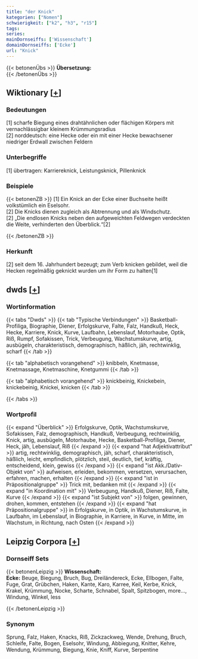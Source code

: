 ```yaml
---
title: "der Knick"
kategorien: ["Nomen"]
schwierigkeit: ["k2", "h3", "r15"]
tags:
series:
mainDornseiffs: ['Wissenschaft']
domainDornseiffs: ['Ecke']
url: "Knick"
---
```


{{< betonenÜbs >}}
**Übersetzung:**  
{{< /betonenÜbs >}}

## Wiktionary [[+](https://de.wiktionary.org/wiki/Knick)]

### Bedeutungen
[1] scharfe Biegung eines drahtähnlichen oder flächigen Körpers mit vernachlässigbar kleinem Krümmungsradius  
[2] norddeutsch: eine Hecke oder ein mit einer Hecke bewachsener niedriger Erdwall zwischen Feldern  

### Unterbegriffe
[1] übertragen: Karriereknick, Leistungsknick, Pillenknick  

### Beispiele
{{< betonenZB >}}
[1] Ein Knick an der Ecke einer Buchseite heißt volkstümlich ein Eselsohr.  
[2] Die Knicks dienen zugleich als Abtrennung und als Windschutz.  
[2] „Die endlosen Knicks neben den aufgeweichten Feldwegen verdeckten die Weite, verhinderten den Überblick.“[2]  

{{< /betonenZB >}}
### Herkunft
[2] seit dem 16. Jahrhundert bezeugt; zum Verb knicken gebildet, weil die Hecken regelmäßig geknickt wurden um ihr Form zu halten[1]  



## dwds [[+](https://www.dwds.de/wb/Knick)]

### Wortinformation
{{< tabs "Dwds" >}}
{{< tab "Typische Verbindungen" >}}
Basketball-Profiliga, Biographie, Diener, Erfolgskurve, Falte, Falz, Handkuß, Heck, Hecke, Karriere, Knick, Kurve, Laufbahn, Lebenslauf, Motorhaube, Optik, Riß, Rumpf, Sofakissen, Trick, Verbeugung, Wachstumskurve, artig, ausbügeln, charakteristisch, demographisch, häßlich, jäh, rechtwinklig, scharf
{{< /tab >}}

{{< tab "alphabetisch vorangehend" >}}
knibbeln, Knetmasse, Knetmassage, Knetmaschine, Knetgummi
{{< /tab >}}

{{< tab "alphabetisch vorangehend" >}}
knickbeinig, Knickebein, knickebeinig, Knickei, knicken
{{< /tab >}}

{{< /tabs >}}

### Wortprofil
{{< expand "Überblick" >}} Erfolgskurve, Optik, Wachstumskurve, Sofakissen, Falz, demographisch, Handkuß, Verbeugung, rechtwinklig, Knick, artig, ausbügeln, Motorhaube, Hecke, Basketball-Profiliga, Diener, Heck, jäh, Lebenslauf, Riß {{< /expand >}}
{{< expand "hat Adjektivattribut" >}} artig, rechtwinklig, demographisch, jäh, scharf, charakteristisch, häßlich, leicht, empfindlich, plötzlich, steil, deutlich, tief, kräftig, entscheidend, klein, gewiss {{< /expand >}}
{{< expand "ist Akk./Dativ-Objekt von" >}} aufweisen, erleiden, bekommen, versetzen, verursachen, erfahren, machen, erhalten {{< /expand >}}
{{< expand "ist in Präpositionalgruppe" >}} Trick mit, bedanken mit {{< /expand >}}
{{< expand "in Koordination mit" >}} Verbeugung, Handkuß, Diener, Riß, Falte, Kurve {{< /expand >}}
{{< expand "ist Subjekt von" >}} folgen, gewinnen, drohen, kommen, entstehen {{< /expand >}}
{{< expand "hat Präpositionalgruppe" >}} in Erfolgskurve, in Optik, in Wachstumskurve, in Laufbahn, im Lebenslauf, in Biographie, in Karriere, in Kurve, in Mitte, im Wachstum, in Richtung, nach Osten {{< /expand >}}

## Leipzig Corpora [[+](https://corpora.uni-leipzig.de/en/res?word=Knick&corpusId=deu_newscrawl-public_2018)]

### Dornseiff Sets
{{< betonenLeipzig >}}
**Wissenschaft:**  
**Ecke:** Beuge, Biegung, Bruch, Bug, Dreiländereck, Ecke, Ellbogen, Falte, Fuge, Grat, Grübchen, Haken, Kante, Karo, Karree, Keil, Kerbe, Knick, Krakel, Krümmung, Nocke, Scharte, Schnabel, Spalt, Spitzbogen, more..., Windung, Winkel, less  

{{< /betonenLeipzig >}}

### Synonym
Sprung, Falz, Haken, Knacks, Riß, Zickzackweg, Wende, Drehung, Bruch, Schleife, Falte, Bogen, Eselsohr, Windung, Abbiegung, Knitter, Kehre, Wendung, Krümmung, Biegung, Knie, Kniff, Kurve, Serpentine

